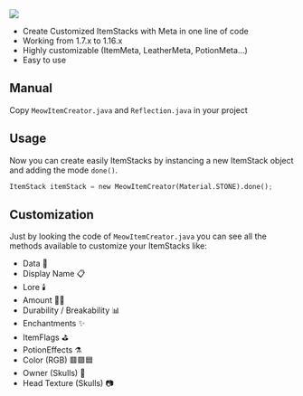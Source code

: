 <div style="text-align:center display: block; margin-left: auto; margin-right: auto;"><img src="https://user-images.githubusercontent.com/45496261/110120178-fbfe4200-7dbc-11eb-9793-5dbf69610db2.png" /></div>


- Create Customized ItemStacks with Meta in one line of code
- Working from 1.7.x to 1.16.x
- Highly customizable (ItemMeta, LeatherMeta, PotionMeta...)
- Easy to use

## Manual

Copy ```MeowItemCreator.java``` and ```Reflection.java``` in your project

## Usage

Now you can create easily ItemStacks by instancing a new ItemStack object and adding the mode ```done()```.

```python
ItemStack itemStack = new MeowItemCreator(Material.STONE).done();
```

## Customization
Just by looking the code of ```MeowItemCreator.java``` you can see all the methods available to customize your ItemStacks like:

- Data 💾
- Display Name 📋
- Lore 🕯️
- Amount 🤏🏽
- Durability / Breakability 📊
- Enchantments ✨
- ItemFlags ⛳
- PotionEffects ⚗️
- Color (RGB) 🟥🟩🟦
- Owner (Skulls) 🐲
- Head Texture (Skulls) 📷
